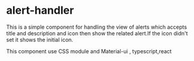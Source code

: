 # alert-handler
This is a simple component for handling the view of alerts which accepts title and description and icon then show the related alert.If the icon didn't set it shows the initial icon.

This component use CSS module and Material-ui , typescript,react
